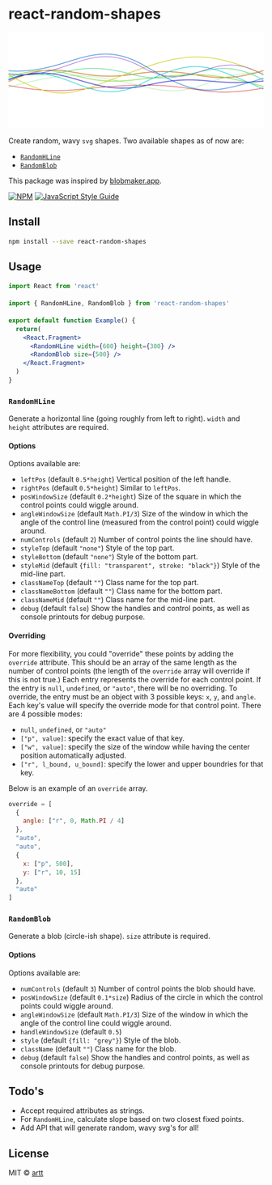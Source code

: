 # react-random-shapes

![Wave](./wave.svg)

Create random, wavy `svg` shapes. Two available shapes as of now are:

* [`RandomHLine`](#randomhline)
* [`RandomBlob`](#randomblob)

This package was inspired by [blobmaker.app](https://www.blobmaker.app/).

[![NPM](https://img.shields.io/npm/v/react-random-shapes.svg)](https://www.npmjs.com/package/react-random-shapes) [![JavaScript Style Guide](https://img.shields.io/badge/code_style-standard-brightgreen.svg)](https://standardjs.com)

## Install

```bash
npm install --save react-random-shapes
```

## Usage

```jsx
import React from 'react'

import { RandomHLine, RandomBlob } from 'react-random-shapes'

export default function Example() {
  return(
    <React.Fragment>
      <RandomHLine width={600} height={300} />
      <RandomBlob size={500} />
    </React.Fragment>
  )
}
```

### `RandomHLine`

Generate a horizontal line (going roughly from left to right). `width` and `height` attributes are required.

#### Options

Options available are:

* `leftPos` (default `0.5*height`) Vertical position of the left handle.
* `rightPos` (default `0.5*height`) Similar to `leftPos`.
* `posWindowSize` (default `0.2*height`) Size of the square in which the control points could wiggle around.
* `angleWindowSize` (default `Math.PI/3`) Size of the window in which the angle of the control line (measured from the control point) could wiggle around.
* `numControls` (default `2`) Number of control points the line should have.
* `styleTop` (default `"none"`) Style of the top part.
* `styleBottom` (default `"none"`) Style of the bottom part.
* `styleMid` (default `{fill: "transparent", stroke: "black"}`) Style of the mid-line part.
* `classNameTop` (default `""`) Class name for the top part.
* `classNameBottom` (default `""`) Class name for the bottom part.
* `classNameMid` (default `""`) Class name for the mid-line part.
* `debug` (default `false`) Show the handles and control points, as well as console printouts for debug purpose.

#### Overriding

For more flexibility, you could "override" these points by adding the `override` attribute.
This should be an array of the same length as the number of control points (the length of the `override` array will override if this is not true.)
Each entry represents the override for each control point.
If the entry is `null`, `undefined`, or `"auto"`, there will be no overriding.
To override, the entry must be an object with 3 possible keys: `x`, `y`, and `angle`.
Each key's value will specify the override mode for that control point.
There are 4 possible modes:

* `null`, `undefined`, or `"auto"`
* `["p", value]`: specify the exact value of that key.
* `["w", value]`: specify the size of the window while having the center position automatically adjusted.
* `["r", l_bound, u_bound]`: specify the lower and upper boundries for that key.

Below is an example of an `override` array.

```js
override = [
  {
    angle: ["r", 0, Math.PI / 4]
  },
  "auto",
  "auto",
  {
    x: ["p", 500],
    y: ["r", 10, 15] 
  },
  "auto"
]
```

### `RandomBlob`

Generate a blob (circle-ish shape). `size` attribute is required.

#### Options

Options available are:

* `numControls` (default `3`) Number of control points the blob should have.
* `posWindowSize` (default `0.1*size`) Radius of the circle in which the control points could wiggle around.
* `angleWindowSize` (default `Math.PI/3`) Size of the window in which the angle of the control line could wiggle around.
* `handleWindowSize` (default `0.5`)
* `style` (default `{fill: "grey"}`) Style of the blob.
* `className` (default `""`) Class name for the blob.
* `debug` (default `false`) Show the handles and control points, as well as console printouts for debug purpose.

## Todo's

* Accept required attributes as strings.
* For `RandomHLine`, calculate slope based on two closest fixed points.
* Add API that will generate random, wavy svg's for all!

## License

MIT © [artt](https://github.com/artt)
